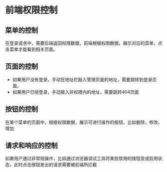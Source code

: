 # 前端权限控制

## 菜单的控制

在登录请求中，需要后端返回权限数据，前端根据权限数据，展示对应的菜单，点击菜单才能看到相关页面。

## 页面的控制

+ 如果用户没有登录，手动在地址栏敲入管理页面的地址，需要跳转到登录页面。
+ 如果用户已经登录，手动敲入非权限内的地址，需要跳转404页面

## 按钮的控制
在某个菜单的页面中，根据权限数据，展示可进行操作的按钮，比如删除，修改，增加

## 请求和响应的控制

如果用户通过非常规操作，比如通过浏览器调试工具将某些禁用的按钮变成启用状态，此时点击按钮发出的请求需要被前端所拦截